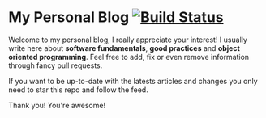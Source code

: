 # My Personal Blog [![Build Status](https://circleci.com/gh/keyvanakbary/keyvanakbary.com/tree/gh-pages.svg?style=shield)](https://circleci.com/gh/keyvanakbary/keyvanakbary.com/tree/gh-pages)

Welcome to my personal blog, I really appreciate your interest! I usually write here about **software fundamentals**, **good practices** and **object oriented programming**. Feel free to add, fix or even remove information through fancy pull requests.

If you want to be up-to-date with the latests articles and changes you only need to star this repo and follow the feed.

Thank you! You're awesome!
